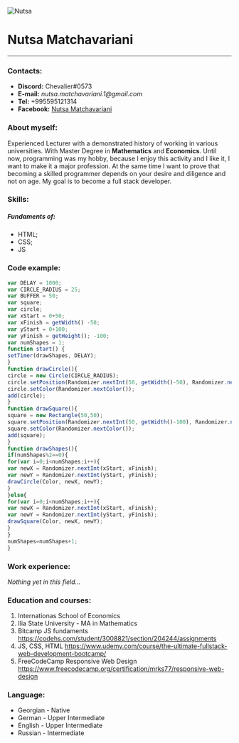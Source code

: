 ![Nutsa](https://user-images.githubusercontent.com/80838206/161750908-446c43c1-8b56-44f1-b869-73a4a8df7867.jpeg)

# Nutsa Matchavariani
----------
### Contacts:
- **Discord:** Chevalier#0573
- **E-mail:** _nutsa.matchavariani.1@gmail.com_
- **Tel:** +995595121314
- **Facebook:** [Nutsa Matchavariani](https://www.facebook.com/Cheval11er)

### About myself:  
Experienced Lecturer with a demonstrated history of working in various universities. With Master Degree in **Mathematics** and **Economics**. Until now, programming was my hobby, because I enjoy this activity and I like it, I want to make it a major profession. At the same time I want to prove that becoming a skilled programmer depends on your desire and diligence and not on age. My goal is to become a full stack developer.

### Skills:
 ##### **Fundaments of**: 
   - HTML;
   -  CSS;
   -  JS

### Code example:
```javascript
var DELAY = 1000;
var CIRCLE_RADIUS = 25;
var BUFFER = 50;
var square;
var circle;
var xStart = 0+50;
var xFinish = getWidth() -50;
var yStart = 0+100;
var yFinish = getHeight(); -100;
var numShapes = 1;
function start() {
setTimer(drawShapes, DELAY);
}
function drawCircle(){
circle = new Circle(CIRCLE_RADIUS);
circle.setPosition(Randomizer.nextInt(50, getWidth()-50), Randomizer.nextInt(50, getHeight()-50));
circle.setColor(Randomizer.nextColor());
add(circle);
}
function drawSquare(){
square = new Rectangle(50,50);
square.setPosition(Randomizer.nextInt(50, getWidth()-100), Randomizer.nextInt(50, getHeight()-100));
square.setColor(Randomizer.nextColor());
add(square);
}
function drawShapes(){
if(numShapes%2==0){
for(var i=0;i<numShapes;i++){
var newX = Randomizer.nextInt(xStart, xFinish);
var newY = Randomizer.nextInt(yStart, yFinish);
drawCircle(Color, newX, newY);
}
}else{
for(var i=0;i<numShapes;i++){
var newX = Randomizer.nextInt(xStart, xFinish);
var newY = Randomizer.nextInt(yStart, yFinish);
drawSquare(Color, newX, newY);
}
}
numShapes=numShapes+1;
}
```

### Work experience:
*Nothing yet in this field...*

### Education and courses:
1. Internationas School of Economics
2. Ilia State University - MA in Mathematics
3. Bitcamp JS fundaments https://codehs.com/student/3008821/section/204244/assignments
4. JS, CSS, HTML https://www.udemy.com/course/the-ultimate-fullstack-web-development-bootcamp/
5. FreeCodeCamp Responsive Web Design https://www.freecodecamp.org/certification/mrks77/responsive-web-design


### Language:
- Georgian - Native
- German - Upper Intermediate 
- English - Upper Intermediate
- Russian - Intermediate

